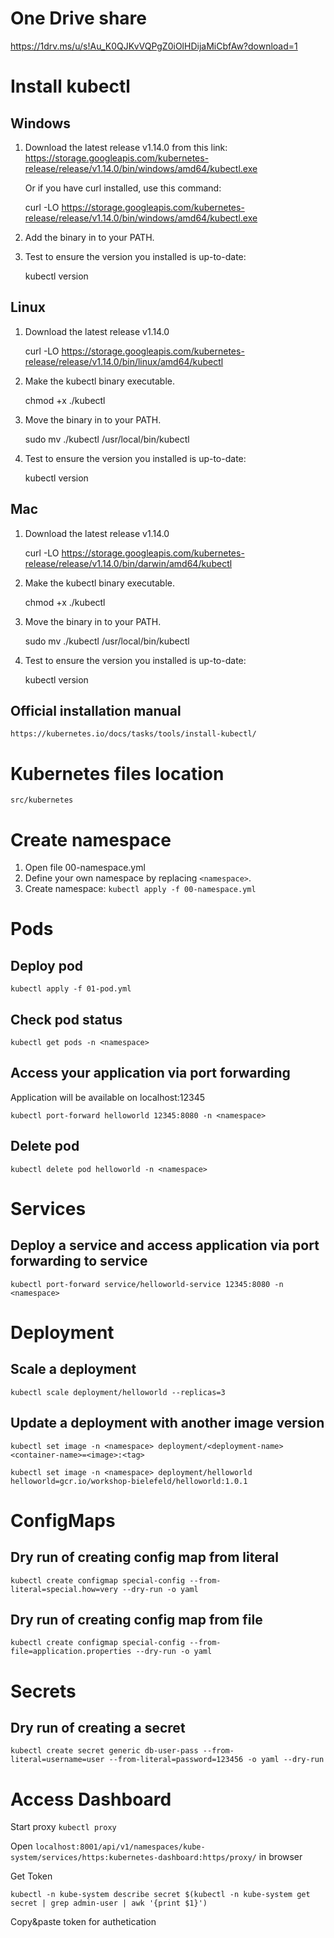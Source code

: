 # One Drive share
https://1drv.ms/u/s!Au_K0QJKvVQPgZ0iOlHDijaMiCbfAw?download=1

# Install kubectl

## Windows

1. Download the latest release v1.14.0 from this link: https://storage.googleapis.com/kubernetes-release/release/v1.14.0/bin/windows/amd64/kubectl.exe

    Or if you have curl installed, use this command:

    curl -LO https://storage.googleapis.com/kubernetes-release/release/v1.14.0/bin/windows/amd64/kubectl.exe

2. Add the binary in to your PATH.

3. Test to ensure the version you installed is up-to-date:

    kubectl version

## Linux

1. Download the latest release v1.14.0 

    curl -LO https://storage.googleapis.com/kubernetes-release/release/v1.14.0/bin/linux/amd64/kubectl
    
2. Make the kubectl binary executable.

    chmod +x ./kubectl

3. Move the binary in to your PATH.

    sudo mv ./kubectl /usr/local/bin/kubectl

4. Test to ensure the version you installed is up-to-date:

    kubectl version

## Mac

1. Download the latest release v1.14.0 

    curl -LO https://storage.googleapis.com/kubernetes-release/release/v1.14.0/bin/darwin/amd64/kubectl
    
2. Make the kubectl binary executable.

    chmod +x ./kubectl

3. Move the binary in to your PATH.

    sudo mv ./kubectl /usr/local/bin/kubectl

4. Test to ensure the version you installed is up-to-date:

    kubectl version


## Official installation manual

    https://kubernetes.io/docs/tasks/tools/install-kubectl/

# Kubernetes files location
    src/kubernetes

# Create namespace 
1. Open file 00-namespace.yml
1. Define your own namespace by replacing `<namespace>`.
2. Create namespace: `kubectl apply -f 00-namespace.yml`

# Pods

## Deploy pod

`kubectl apply -f 01-pod.yml`

## Check pod status

`kubectl get pods -n <namespace>`

## Access your application via port forwarding

Application will be available on localhost:12345

`kubectl port-forward helloworld 12345:8080 -n <namespace>`

## Delete pod

`kubectl delete pod helloworld -n <namespace>`

# Services

## Deploy a service and access application via port forwarding to service

`kubectl port-forward service/helloworld-service 12345:8080 -n <namespace>`

# Deployment

## Scale a deployment 
`kubectl scale deployment/helloworld --replicas=3`

## Update a deployment with another image version

`kubectl set image -n <namespace> deployment/<deployment-name> <container-name>=<image>:<tag>`

`kubectl set image -n <namespace> deployment/helloworld helloworld=gcr.io/workshop-bielefeld/helloworld:1.0.1`

# ConfigMaps
## Dry run of creating config map from literal
`kubectl create configmap special-config --from-literal=special.how=very --dry-run -o yaml`

## Dry run of creating config map from file
`kubectl create configmap special-config --from-file=application.properties --dry-run -o yaml`

# Secrets
## Dry run of creating a secret 
`kubectl create secret generic db-user-pass --from-literal=username=user --from-literal=password=123456 -o yaml --dry-run`

# Access Dashboard

Start proxy
`kubectl proxy`

Open `localhost:8001/api/v1/namespaces/kube-system/services/https:kubernetes-dashboard:https/proxy/` in browser

Get Token

`kubectl -n kube-system describe secret $(kubectl -n kube-system get secret | grep admin-user | awk '{print $1}')`

Copy&paste token for authetication





